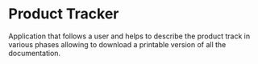 # Product Tracker

Application that follows a user and helps to describe the product track in various phases allowing to download a printable version of all the documentation.
